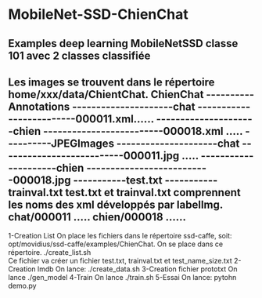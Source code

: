 # MobileNet-SSD-ChienChat
Examples deep learning MobileNetSSD classe 101 avec 2 classes classifiée
------------------------------------------------------------------------
Les images se trouvent dans le répertoire home/xxx/data/ChientChat.
ChienChat
----------Annotations
---------------------chat
-------------------------000011.xml......
---------------------chien
-------------------------000018.xml .....
----------JPEGImages
---------------------chat
--------------------------000011.jpg .....
---------------------chien
--------------------------000018.jpg
-----------test.txt
-----------trainval.txt
test.txt et trainval.txt comprennent les noms des xml développés par labelImg.
chat/000011
.....
chien/000018
......
-------------------------------------------------------------------------
1-Creation List
On place les fichiers dans le répertoire ssd-caffe, soit:
opt/movidius/ssd-caffe/examples/ChienChat.
On se place dans ce répertoire.
./create_list.sh     
Ce fichier va créer un fichier test.txt, trainval.txt et test_name_size.txt
2-Creation lmdb
On lance:
./create_data.sh
3-Creation fichier prototxt
On lance ./gen_model
4-Train
On lance ./train.sh
5-Essai
On lance:
pytohn demo.py
